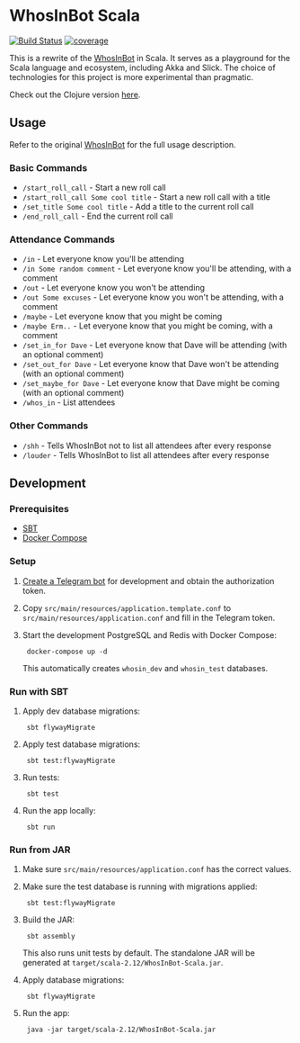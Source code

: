 # WhosInBot Scala

[![Build Status](https://travis-ci.org/tonylpt/WhosInBot-Scala.svg?branch=master)](https://travis-ci.org/tonylpt/WhosInBot-Scala)
[![coverage](https://img.shields.io/codecov/c/github/tonylpt/WhosInBot-Scala.svg)](https://codecov.io/gh/tonylpt/WhosInBot-Scala)

This is a rewrite of the [WhosInBot](https://github.com/col/whos_in_bot) in Scala. 
It serves as a playground for the Scala language and ecosystem, including Akka and Slick.
The choice of technologies for this project is more experimental than pragmatic. 

Check out the Clojure version [here](https://github.com/tonylpt/WhosInBot-Clojure).

  
## Usage
Refer to the original [WhosInBot](https://github.com/col/whos_in_bot/blob/master/README.md) for the full usage description.

### Basic Commands
- `/start_roll_call` - Start a new roll call
- `/start_roll_call Some cool title` - Start a new roll call with a title
- `/set_title Some cool title` - Add a title to the current roll call
- `/end_roll_call` - End the current roll call

### Attendance Commands
- `/in` - Let everyone know you'll be attending
- `/in Some random comment` - Let everyone know you'll be attending, with a comment
- `/out` - Let everyone know you won't be attending
- `/out Some excuses` - Let everyone know you won't be attending, with a comment
- `/maybe` - Let everyone know that you might be coming
- `/maybe Erm..` - Let everyone know that you might be coming, with a comment
- `/set_in_for Dave` - Let everyone know that Dave will be attending (with an optional comment)
- `/set_out_for Dave` - Let everyone know that Dave won't be attending (with an optional comment)
- `/set_maybe_for Dave` - Let everyone know that Dave might be coming (with an optional comment)
- `/whos_in` - List attendees

### Other Commands
- `/shh` - Tells WhosInBot not to list all attendees after every response
- `/louder` - Tells WhosInBot to list all attendees after every response


## Development

### Prerequisites
- [SBT](https://www.scala-sbt.org/1.0/docs/Setup.html)
- [Docker Compose](https://docs.docker.com/compose/install/)

### Setup
1. [Create a Telegram bot](https://core.telegram.org/bots#creating-a-new-bot) for development and obtain the authorization token.
2. Copy `src/main/resources/application.template.conf` to `src/main/resources/application.conf` and fill in the Telegram token.        
3. Start the development PostgreSQL and Redis with Docker Compose:

        docker-compose up -d
        
   This automatically creates `whosin_dev` and `whosin_test` databases.
   
### Run with SBT
1. Apply dev database migrations:

        sbt flywayMigrate
        
2. Apply test database migrations:

        sbt test:flywayMigrate
        
3. Run tests:

        sbt test
        
4. Run the app locally:

        sbt run
        

### Run from JAR
1. Make sure `src/main/resources/application.conf` has the correct values.
2. Make sure the test database is running with migrations applied:

        sbt test:flywayMigrate
        
3. Build the JAR:

        sbt assembly

    This also runs unit tests by default. The standalone JAR will be generated at `target/scala-2.12/WhosInBot-Scala.jar`.
    
4. Apply database migrations:

        sbt flywayMigrate
        
5. Run the app:        
       
        java -jar target/scala-2.12/WhosInBot-Scala.jar
        
        